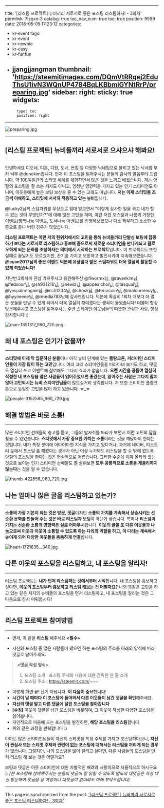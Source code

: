 
---
title: '[리스팀 프로젝트] 뉴비끼리 서로서로 좋은 포스팅 리스팀하자! - 3회차'
permlink: 7lzqxn-3
catalog: true
toc_nav_num: true
toc: true
position: 9999
date: 2018-05-05 17:23:12
categories:
- kr-event
tags:
- kr-event
- kr-newbie
- kr-easy
- kr-funfun
- jjangjjangman
thumbnail: 'https://steemitimages.com/DQmVtRRqej2EduThsU1ivN3WQnUP4784BqLKBbmiGYNtRrP/preparing.jpg'
sidebar:
    right:
        sticky: true
widgets:
    -
        type: toc
        position: right
---


![preparing.jpg](https://steemitimages.com/DQmVtRRqej2EduThsU1ivN3WQnUP4784BqLKBbmiGYNtRrP/preparing.jpg)

***

## [리스팀 프로젝트] 뉴비들끼리 서로서로 으샤으샤 해봐요! 
***

안녕하세요 디오네, 디온, 디원, 도네, 돈킴 등 다양한 닉네임으로 불리고 있는 닉네임 부자 닉부 @donekim입니다. 먼저 이 포스팅을 읽어주시는 분들께 감사의 말씀부터 드립니다. 약 100여일간의 스티밋 세계를 체험하면서 많은 것을 느끼고 배웠습니다. 저는 양질의 포스팅을 잘 쓰는 저자도 아니고, 엄청난 영향력을 가지고 있는 인기 스티미언도 아니며, 이웃들에게 높은 보팅 보상을 줄 수 있는 고래도 아닙니다. **저는 이제 스티밋을 조금씩 이해하고, 스티밋에 서서히 적응하고 있는 뉴비**입니다.

@lucky2님께 스팀파워를 무상으로 임대 받으면서 "이렇게 감사한 일을 겪고 내가 할 수 있는 것이 무엇인가?"에 대해 많은 고민을 하며, 이런 저런 포스팅과 나름의 거창한 이벤트(행복나눔 이벤트, 도서나눔 이벤트)를 진행해보았으나 다소 허무하고 소소한 수준으로 끝나 버린 경우가 많았습니다.

**리스팀 프로젝트는 이런 저의 현위치에서의 고민을 통해 뉴비들끼리 단발성 보팅에 집중하기 보다는 서로서로 리스팀하고 홍보해 줌으로써 새로운 스티미언을 만나게되고 팔로우하게 되는 문화를 조성하자는 의미에서 시작하는 프로젝트**입니다. 이 프로젝트도 또한 실패로 끝날지도 모르겠지만, 끈기를 가지고 보완하고 발전시키며 지속해보겠습니다. **@cyan2017님의 좋은 이벤트 덕분에 유상임대 받은 스팀파워로 더욱 열심히 활동할 수 있게 되었습니다!**

지난번 2회차에 관심 가져주시고 응원해주신 @flwormx님, @ravenkim님, @fedooor님, @sh931216님, @newiz님, @appealchoi님, @tasquai님, @yespainnogain님, @nch1234님, @chosk님, @terracoin님, @realcurrency님, @hyyneeee님, @rmedia783님께 감사드립니다. 덕분에 확실히 1회차 때보다 더 많은 분들을 만날 수 있게 되어서 더욱 열심히 해야겠다는 생각이 들었습니다! 더불어 항상 방문해주시고 포스팅을 읽어주시는 주변 스티미언 이웃님들의 따뜻한 관심과 사랑, 항상 감사합니다 :)


![man-1351317_960_720.png](https://steemitimages.com/DQmd6D2nKEJs2GVP8A9CYMd7AZUoq9jP3xGYVpDeqyaUdct/man-1351317_960_720.png)


## 왜 내 포스팅은 인기가 없을까?
***

**스티밋에 이제 막 입문하신 분들**이나 아직 뉴비 단계에 있는 **플랑크톤, 피라미인 스티미언들이 가장 많이 하는 고민**입니다. 여러 고래 스티미언들을 따라다녀 보기도 하고, 댓글도 열심히 쓰고 이벤트에 참여해도 그다지 효과가 없습니다. **오랜 시간을 공들여 열심히 작성한 내 포스팅을 많은 사람들이 읽어주었으면 좋겠는데, 읽어주는 사람은 그다지 많지 않아 고민되시는 뉴비 스티미언님들**이 많으실거라 생각합니다. 저 또한 스티미언 플랑크톤으로 동일한 고민을 많이 하고 있습니다. ㅠ_ㅠ



![people-3152585_960_720.jpg](https://steemitimages.com/DQmeWdqpcqzvrbpefs7zYjs1pSqdAw4oMx7tT5t9Tm5Lxez/people-3152585_960_720.jpg)




## 해결 방법은 바로 소통!

***
많은 스티미언 선배들의 충고를 듣고, 그들의 발자취를 따라가 보면서 이런 고민의 답을 찾을 수 있었습니다. **스티밋에서 가장 중요한 가치는 소통**이라는 것을 깨달아야 한다는 것입니다. 내가 특정 분야에 어마어마한 지식을 가지고 있다거나, 과거에 네이버, 티스토리 등에서 포스팅 좀 해봤다는 경우가 아닌 이상 누가봐도 리스팀을 할 수 밖에 없도록 양질의 포스팅을 한다는 것은 현실적으로 어렵습니다. 그러한 수준에 이미 올라와 있는 것으로 보이는 인기 스티미언 선배들도 잘 살펴보면 **모두 공통적으로 소통을 게을리하지 않는다**는 것을 알 수 있습니다.



![thumb-422558_960_720.jpg](https://steemitimages.com/DQmPGmn4cTGzXYwqtKFdc1S4wALg2qQFWf5FmtAo1Ln6tAK/thumb-422558_960_720.jpg)

## 나는 얼마나 많은 글을 리스팀하고 있는가?
***
**소통의 가장 기본이 되는 것은 방문, 댓글**이지만 **소통의 가치를 계속해서 상승시키는 선순환 문화를 만들어 주는 것은 바로 리스팀과 보팅**이 아닌가 싶습니다. 특히나 **리스팀이 가지는 선순환 소통의 영향력은 실로 어마무시**합니다. **이웃의 글을 또 다른 이웃들과 나눔으로써 이웃과 이웃이 소통할 수 있도록 하는 다리의 역할을 하고, 이 다리는 계속해서 놓이게 되어 다양한 이웃들을 촘촘하게 연결**합니다.




![heart-1721635__340.jpg](https://steemitimages.com/DQmSDzwxbwhseFJhdFgUJjA8jzssAYssLWqa6hMMyEguL11/heart-1721635__340.jpg)


## 다른 이웃의 포스팅을 리스팀하고, 내 포스팅을 알리자!
***
리스팀 프로젝트는 **내가 먼저 리스팀하는 것에서부터 시작**합니다. 내 포스팅을 홍보하고 싶다면, **이웃의 포스팅부터 홍보하고 리스팀 해보는 건 어떨까요?** 나와 똑같은 고민을 하고 있는 같은 처지의 뉴비들의 포스팅을 먼저 리스팀하고, 내 포스팅을 알리는 것은 그 다음으로 잠시 미뤄둡시다!







***

## 리스팀 프로젝트 참여방법
***
- 먼저, 이 글을 **리스팀** 해주세요 **<필수>**

- 자신의 포스팅 중 많은 사람들이 봤으면 하는 포스팅의 주소를 아래의 양식에 따라 댓글로 달아주세요.


> **<댓글 작성 양식>**
> 1) 포스팅 소개 : 포스팅 주제와 내용에 대한 간략한 한 줄 소개
> 2) 포스팅 주소 : https://steemit.com/~~~


- 이렇게 하면 끝! 난게 아닙니다. **이 다음이 중요**합니다!
- **시간이 날 때마다 이 포스팅에 들어와서 다른 이웃들이 남긴 댓글을 확인**해주세요.
- **자신의 댓글 말고 다른 댓글에 달린 포스팅을 찾아갑니다**
- **[수정]** 이웃이 댓글을 남긴 포스팅을 비롯하여, 그 이웃이 작성한 다양한 포스팅을 읽어봅니다.
- 개인적으로 마음에 드는 포스팅을 발견하면, **해당 포스팅을 리스팀**합니다
- 위와 같은 과정을 반복합니다 :)

아마도 많은 스티미언님들이 자신의 스티밋을 특정 주제를 가지고 포스팅하다보니, **자신이 관심사 또는 스티밋 주제와 관련이 없는 포스팅에 대해서는 리스팀을 꺼리게 되는 경우**가 많습니다. 그렇지만, 나의 포스팅을 많이 알리고 싶다면, 다른 사람들의 포스팅을 먼저 리스팀 해 보는 것은 어떨까요? 

보팅과 댓글은 이웃 스티미언에 대한 자발적인 배려와 사랑이므로 자율적으로 하시구요  :)
*(본 포스팅에 참여해주시는 분들의 댓글이 잘 읽힐 수 있도록 별도의 대댓글은 작성 대신 방문하여 댓글을 달 예정이니 대댓글이 없더라도 이해 부탁드립니다)*

- - -

This page is synchronized from the post: ['[리스팀 프로젝트] 뉴비끼리 서로서로 좋은 포스팅 리스팀하자! - 3회차'](https://steemit.com/@donekim/7lzqxn-3)
